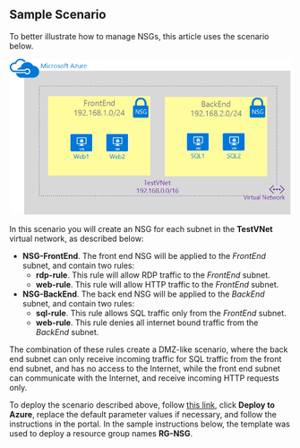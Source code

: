 ## Sample Scenario

To better illustrate how to manage NSGs, this article uses the scenario below.

![VNet scenario](./media/virtual-networks-create-nsg-scenario-include/figure1.png)

In this scenario you will create an NSG for each subnet in the **TestVNet** virtual network, as described below: 

- **NSG-FrontEnd**. The front end NSG will be applied to the *FrontEnd* subnet, and contain two rules:	
	- **rdp-rule**. This rule will allow RDP traffic to the *FrontEnd* subnet.
	- **web-rule**. This rule will allow HTTP traffic to the *FrontEnd* subnet.
- **NSG-BackEnd**. The back end NSG will be applied to the *BackEnd* subnet, and contain two rules:	
	- **sql-rule**. This rule allows SQL traffic only from the *FrontEnd* subnet.
	- **web-rule**. This rule denies all internet bound traffic from the *BackEnd* subnet.

The combination of these rules create a DMZ-like scenario, where the back end subnet can only receive incoming traffic for SQL traffic from the front end subnet, and has no access to the Internet, while the front end subnet can communicate with the Internet, and receive incoming HTTP requests only.

To deploy the scenario described above, follow [this link](http://github.com/telmosampaio/azure-templates/tree/master/201-IaaS-WebFrontEnd-SQLBackEnd-NSG), click **Deploy to Azure**, replace the default parameter values if necessary, and follow the instructions in the portal. In the sample instructions below, the template was used to deploy a resource group names **RG-NSG**. 
 